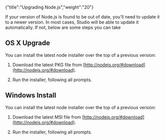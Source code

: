 {"title":"Upgrading Node.js","weight":"20"}

If your version of Node.js is found to be out of date, you'll need to update it to a newer version. In most cases, Studio will be able to update it automatically. If not, below are some steps you can take

## OS X Upgrade

You can install the latest node installer over the top of a previous version:

1. Download the latest PKG file from [http://nodejs.org/#download](http://nodejs.org/#download).

2. Run the installer, following all prompts.


## Windows Install

You can install the latest node installer over the top of a previous version:

1. Download the latest MSI file from [http://nodejs.org/#download](http://nodejs.org/#download).

2. Run the installer, following all prompts.
